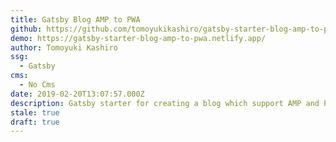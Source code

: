 ```yaml
---
title: Gatsby Blog AMP to PWA
github: https://github.com/tomoyukikashiro/gatsby-starter-blog-amp-to-pwa
demo: https://gatsby-starter-blog-amp-to-pwa.netlify.app/
author: Tomoyuki Kashiro
ssg:
  - Gatsby
cms:
  - No Cms
date: 2019-02-20T13:07:57.000Z
description: Gatsby starter for creating a blog which support AMP and PWA
stale: true
draft: true
---
```

